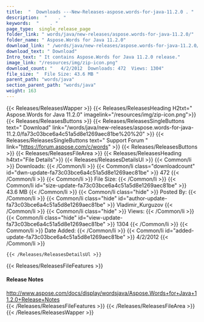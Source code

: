```yaml
---
title:  "  Downloads ---New-Releases-aspose.words-for-java-11.2.0 . " 
description:  "    . " 
keywords:  "    . " 
page_type:  single_release_page
folder_link: " words/java/new-releases/aspose.words-for-java-11.2.0/"
folder_name: " Aspose.Words for Java 11.2.0"
download_link: " /words/java/new-releases/aspose.words-for-java-11.2.0/fa73c03bce6a4c51a5d8e1269aec81be"
download_text: " Download"
Intro_text: " It contains Aspose.Words for Java 11.2.0 release."
image_link: "/resources/img/zip-icon.png"
download_count: "   4/2/2012  Downloads: 472  Views: 1304"
file_size: "  File Size: 43.6 MB "
parent_path: "words/java"
section_parent_path: "words/java"
weight: 163 
---
```


{{< Releases/ReleasesWapper >}}
  {{< Releases/ReleasesHeading H2txt=" Aspose.Words for Java 11.2.0" imagelink="/resources/img/zip-icon.png">}}
  {{< Releases/ReleasesButtons >}}
    {{< Releases/ReleasesSingleButtons text=" Download" link="/words/java/new-releases/aspose.words-for-java-11.2.0/fa73c03bce6a4c51a5d8e1269aec81be%20%20" >}}
    {{< Releases/ReleasesSingleButtons text=" Support Forum " link="https://forum.aspose.com/c/words" >}}
  {{< Releases/ReleasesButtons >}}
  {{< Releases/ReleasesFileArea >}}
    {{< Releases/ReleasesHeading h4txt="File Details">}}
    {{< Releases/ReleasesDetailsUl >}}
            {{< Common/li  >}} Downloads: {{< /Common/li >}} 
      {{< Common/li class="downloadcount" id="dwn-update-fa73c03bce6a4c51a5d8e1269aec81be" >}} 472 {{< /Common/li >}} 
      {{< Common/li  >}} File Size: {{< /Common/li >}} 
      {{< Common/li id="size-update-fa73c03bce6a4c51a5d8e1269aec81be" >}} 43.6 MB {{< /Common/li >}} 
      {{< Common/li  class="hide" >}} Posted By: {{< /Common/li >}} 
      {{< Common/li class="hide" id="author-update-fa73c03bce6a4c51a5d8e1269aec81be" >}} Vladimir_Kurguzov {{< /Common/li >}} 
      {{< Common/li class="hide"  >}} Views: {{< /Common/li >}} 
      {{< Common/li class="hide" id="view-update-fa73c03bce6a4c51a5d8e1269aec81be" >}} 1304 {{< /Common/li >}} 
      {{< Common/li  >}} Date Added: {{< /Common/li >}} 
      {{< Common/li id="added-update-fa73c03bce6a4c51a5d8e1269aec81be" >}} 4/2/2012 {{< /Common/li >}} 

    {{< /Releases/ReleasesDetailsUl >}}

  {{< Releases/ReleasesFileFeatures >}}
      <h4>Release Notes</h4><div><a href="http://www.aspose.com/docs/display/wordsjava/Aspose.Words+for+Java+11.2.0+Release+Notes">http://www.aspose.com/docs/display/wordsjava/Aspose.Words+for+Java+11.2.0+Release+Notes</a></div>
  {{< /Releases/ReleasesFileFeatures >}}
 {{< /Releases/ReleasesFileArea >}}
{{< /Releases/ReleasesWapper >}}


